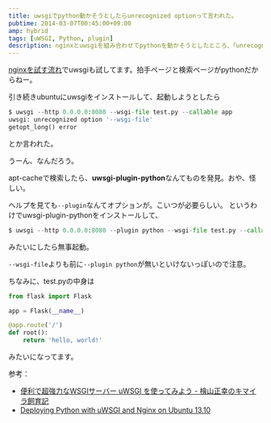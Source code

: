 ```yaml
---
title: uwsgiでpython動かそうとしたらunrecognized optionって言われた。
pubtime: 2014-03-07T00:45:00+09:00
amp: hybrid
tags: [uWSGI, Python, plugin]
description: nginxとuwsgiを組み合わせてpythonを動かそうとしたところ、「unrecognized option '--wsgi-file'」というエラーが出たので対処方法を調べました。どうやらプラグインが足りなかったようです。
---
```


[nginxを試す流れ](/blog/2014/03/nginx-erropage)でuwsgiも試してます。拍手ページと検索ページがpythonだからねー。

引き続きubuntuにuwsgiをインストールして、起動しようとしたら
``` python
$ uwsgi --http 0.0.0.0:8080 --wsgi-file test.py --callable app
uwsgi: unrecognized option '--wsgi-file'
getopt_long() error
```
とか言われた。

うーん、なんだろう。

apt-cacheで検索したら、**uwsgi-plugin-python**なんてものを発見。おや、怪しい。

ヘルプを見ても`--plugin`なんてオプションが。こいつが必要らしい。
というわけでuwsgi-plugin-pythonをインストールして、
``` python
$ uwsgi --http 0.0.0.0:8080 --plugin python --wsgi-file test.py --callable app
```
みたいにしたら無事起動。

`--wsgi-file`よりも前に`--plugin python`が無いといけないっぽいので注意。

<aside>

ちなみに、test.pyの中身は
``` python
from flask import Flask

app = Flask(__name__)

@app.route('/')
def root():
    return 'hello, world!'
```
みたいになってます。

</aside>

参考：
- [便利で超強力なWSGIサーバー uWSGI を使ってみよう - 檜山正幸のキマイラ飼育記](http://d.hatena.ne.jp/m-hiyama/20120312/1331513519)
- [Deploying Python with uWSGI and Nginx on Ubuntu 13.10](http://perlmaven.com/deploying-pyton-with-uwsgi-on-ubuntu-13-10)

